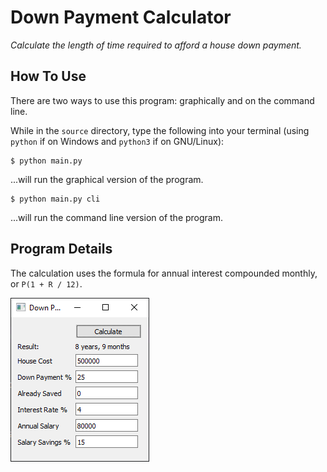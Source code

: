 # Down Payment Calculator

*Calculate the length of time required to afford a house down payment.*

## How To Use

There are two ways to use this program: graphically and on the command line.

While in the `source` directory, type the following into your terminal (using `python` if on Windows and `python3` if on GNU/Linux):

    $ python main.py
...will run the graphical version of the program.

    $ python main.py cli
...will run the command line version of the program.

## Program Details

The calculation uses the formula for annual interest compounded monthly, or `P(1 + R / 12)`.

![Example Usage](screenshots/example_usage_1.png)
